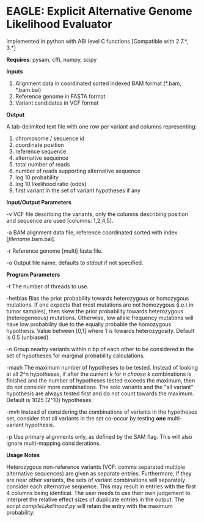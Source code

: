 # EAGLE: Explicit Alternative Genome Likelihood Evaluator

Implemented in python with ABI level C functions [Compatible with 2\.7\.\*, 3\.\*]

**Requires**: pysam, cffi, numpy, scipy

**Inputs**

1. Alignment data in coordinated sorted indexed BAM format (\*\.bam, \*\.bam.bai)
2. Reference genome in FASTA format
3. Variant candidates in VCF format

**Output**

A tab-delimited text file with one row per variant and columns representing:

1. chromosome / sequence id
2. coordinate position
3. reference sequence
4. alternative sequence
5. total number of reads
6. number of reads supporting alternative sequence
7. log 10 probability
8. log 10 likelihood ratio (odds)
9. first variant in the set of variant hypotheses if any

**Input/Output Parameters**

-v VCF file describing the variants, only the columns describing position and sequence are used [columns: 1,2,4,5].

-a BAM alignment data file, reference coordinated sorted with index [*filename*.bam.bai].

-r Reference genome [multi] fasta file.

-o Output file name, defaults to *stdout* if not specified.

**Program Parameters**

-t The number of threads to use.

-hetbias Bias the prior probability towards heterozygous or homozygous mutations. If one expects that most mutations are not homozygous (i.e.\ in tumor samples), then skew the prior probability towards heterozygous (heterogeneous) mutations. Otherwise, low allele frequency mutations will have low probability due to the equally probable the homozygous hypothesis. Value between [0,1] where 1 is towards heterozygosity. Default is 0.5 (unbiased).

-n Group nearby variants within *n* bp of each other to be considered in the set of hypotheses for marginal probability calculations.

-maxh The maximum number of hypotheses to be tested.  Instead of looking at all 2^n hypotheses, if after the current *k* for *n choose k* combinations is finished and the number of hypotheses tested exceeds the maximum, then do not consider more combinations.  The solo variants and the "all variant" hypothesis are always tested first and do not count towards the maximum.  Default is 1025 (2^10) hypotheses.

-mvh Instead of considering the combinations of variants in the hypotheses set, consider that all variants in the set co-occur by testing **one** multi-variant hypothesis.

-p Use primary alignments only, as defined by the SAM flag. This will also ignore multi-mapping considerations.

**Usage Notes**

Heterozygous non-reference variants (VCF: comma separated multiple alternative sequences) are given as separate entries. Furthermore, if they are near other variants, the sets of variant combinations will separately consider each alternative sequence. This may result in entries with the first 4 columns being identical. The user needs to use their own judgement to interpret the relative effect sizes of duplicate entries in the output. The script *compileLikelihood.py* will retain the entry with the maximum probability.
